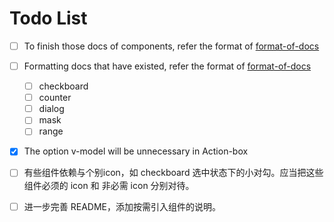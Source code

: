 # Todo List

* [ ] To finish those docs of components, refer the format of [format-of-docs](https://github.com/JD-Smart-FE/vue-stone/blob/master/wiki/format-of-docs.md)
* [ ] Formatting docs that have existed, refer the format of [format-of-docs](https://github.com/JD-Smart-FE/vue-stone/blob/master/wiki/format-of-docs.md)
  * [ ] checkboard
  * [ ] counter
  * [ ] dialog
  * [ ] mask
  * [ ] range
* [x] The option v-model will be unnecessary in Action-box

* [ ] 有些组件依赖与个别icon，如 checkboard 选中状态下的小对勾。应当把这些组件必须的 icon 和 非必需 icon 分别对待。

* [ ] 进一步完善 README，添加按需引入组件的说明。
